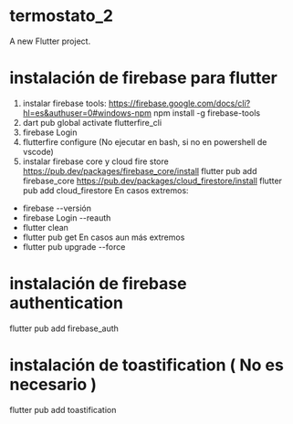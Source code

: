 # termostato_2

A new Flutter project.

# instalación de firebase para flutter

1) instalar firebase tools:
https://firebase.google.com/docs/cli?hl=es&authuser=0#windows-npm
	npm install -g firebase-tools
2) dart pub global activate flutterfire_cli
3) firebase Login
4) flutterfire configure (No ejecutar en bash, si no en powershell de vscode)
5) instalar firebase core y cloud fire store
https://pub.dev/packages/firebase_core/install
	flutter pub add firebase_core
https://pub.dev/packages/cloud_firestore/install
	flutter pub add cloud_firestore
En casos extremos:
- firebase --versión
- firebase Login --reauth
- flutter clean
- flutter pub get
En casos aun más extremos
- flutter pub upgrade --force

# instalación de firebase authentication

flutter pub add firebase_auth

# instalación de toastification ( No es necesario )

flutter pub add toastification